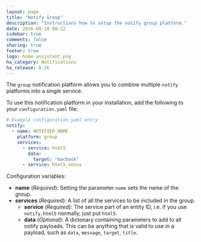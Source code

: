 ```yaml
---
layout: page
title: "Notify Group"
description: "Instructions how to setup the notify group platform."
date: 2016-08-18 00:12
sidebar: true
comments: false
sharing: true
footer: true
logo: home-assistant.png
ha_category: Notifications
ha_release: 0.26
---
```


The `group` notification platform allows you to combine multiple `notify` platforms into a single service.

To use this notification platform in your installation, add the following to your `configuration.yaml` file:

```yaml
# Example configuration.yaml entry
notify:
  - name: NOTIFIER_NAME
    platform: group
    services:
      - service: html5
        data:
          target: "macbook"
      - service: html5_nexus
```

Configuration variables:

- **name** (*Required*): Setting the parameter `name` sets the name of the group.
- **services** (*Required*): A list of all the services to be included in the group.
  - **service** (*Required*): The service part of an entity ID, i.e. if you use `notify.html5` normally, just put `html5`.
  - **data** (*Optional*): A dictonary containing parameters to add to all notify payloads. This can be anything that is valid to use in a payload, such as `data`, `message`, `target`, `title`.
